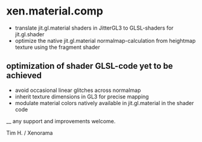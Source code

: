 # xen.material.comp

* translate jit.gl.material shaders in JitterGL3 to GLSL-shaders for jit.gl.shader
* optimize the native jit.gl.material normalmap-calculation from heightmap texture using the fragment shader

## optimization of shader GLSL-code yet to be achieved

* avoid occasional linear glitches across normalmap
* inherit texture dimensions in GL3 for precise mapping
* modulate material colors natively available in jit.gl.material in the shader code

__ any support and improvements welcome.

Tim H. / Xenorama

